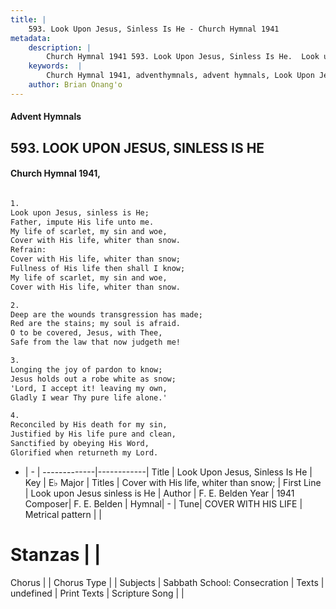 ```yaml
---
title: |
    593. Look Upon Jesus, Sinless Is He - Church Hymnal 1941
metadata:
    description: |
        Church Hymnal 1941 593. Look Upon Jesus, Sinless Is He.  Look upon Jesus, sinless is He;  Father, impute His life unto me.  My life of scarlet, my sin and woe,  Cover with His life, whiter than snow.  
    keywords:  |
        Church Hymnal 1941, adventhymnals, advent hymnals, Look Upon Jesus, Sinless Is He, Look upon Jesus sinless is He. Cover with His life, whiter than snow; 
    author: Brian Onang'o
---
```


#### Advent Hymnals
## 593. LOOK UPON JESUS, SINLESS IS HE
####  Church Hymnal 1941,

```txt

1.
Look upon Jesus, sinless is He; 
Father, impute His life unto me. 
My life of scarlet, my sin and woe, 
Cover with His life, whiter than snow. 
Refrain:
Cover with His life, whiter than snow; 
Fullness of His life then shall I know; 
My life of scarlet, my sin and woe, 
Cover with His life, whiter than snow. 

2.
Deep are the wounds transgression has made; 
Red are the stains; my soul is afraid. 
O to be covered, Jesus, with Thee, 
Safe from the law that now judgeth me! 

3.
Longing the joy of pardon to know; 
Jesus holds out a robe white as snow; 
'Lord, I accept it! leaving my own, 
Gladly I wear Thy pure life alone.' 

4.
Reconciled by His death for my sin, 
Justified by His life pure and clean, 
Sanctified by obeying His Word, 
Glorified when returneth my Lord.

```

- |   -  |
-------------|------------|
Title | Look Upon Jesus, Sinless Is He |
Key | E♭ Major |
Titles | Cover with His life, whiter than snow;  |
First Line | Look upon Jesus sinless is He |
Author | F. E. Belden
Year | 1941
Composer| F. E. Belden |
Hymnal|  - |
Tune| COVER WITH HIS LIFE |
Metrical pattern | |
# Stanzas |  |
Chorus |  |
Chorus Type |  |
Subjects | Sabbath School: Consecration |
Texts | undefined |
Print Texts | 
Scripture Song |  |
    
